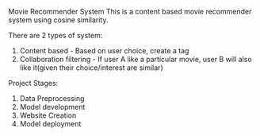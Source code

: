 Movie Recommender System
This is a content based movie recommender system using cosine similarity.

There are 2 types of system:
1. Content based - Based on user choice, create a tag
2. Collaboration filtering - If user A like a particular movie, user B will also like it(given their choice/interest are similar)

Project Stages:
1. Data Preprocessing
2. Model development
3. Website Creation
4. Model deployment

